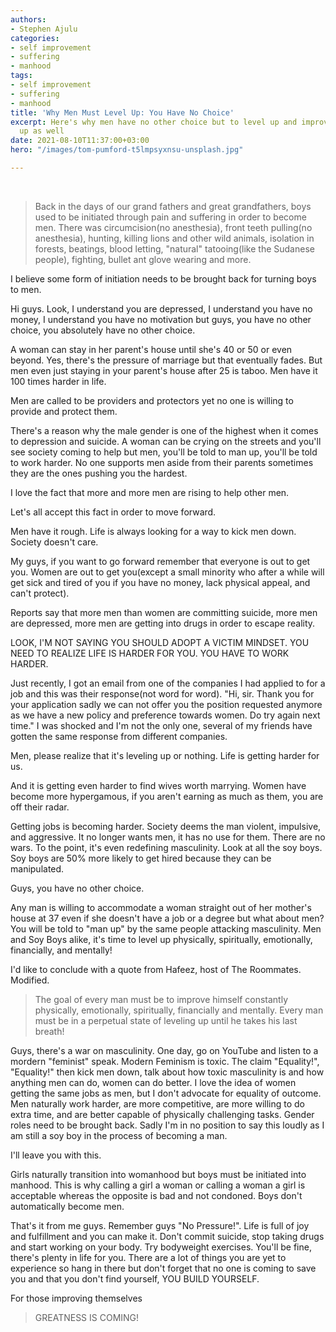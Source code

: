```yaml
---
authors:
- Stephen Ajulu
categories:
- self improvement
- suffering
- manhood
tags:
- self improvement
- suffering
- manhood
title: 'Why Men Must Level Up: You Have No Choice'
excerpt: Here's why men have no other choice but to level up and improve
  up as well
date: 2021-08-10T11:37:00+03:00
hero: "/images/tom-pumford-t5lmpsyxnsu-unsplash.jpg"

---
```


<br>

> Back in the days of our grand fathers and great grandfathers, boys used to be initiated through pain and suffering in order to become men. There was circumcision(no anesthesia), front teeth pulling(no anesthesia), hunting, killing lions and other wild animals, isolation in forests, beatings, blood letting, "natural" tatooing(like the Sudanese people), fighting, bullet ant glove wearing and more.

I believe some form of initiation needs to be brought back for turning boys to men.

Hi guys. Look, I understand you are depressed, I understand you have no money, I understand you have no motivation but guys, you have no other choice, you absolutely have no other choice. 

A woman can stay in her parent's house until she's 40 or 50 or even beyond. Yes, there's the pressure of marriage but that eventually fades. But men even just staying in your parent's house after 25 is taboo. Men have it 100 times harder in life.

Men are called to be providers and protectors yet no one is willing to provide and protect them. 

There's a reason why the male gender is one of the highest when it comes to depression and suicide. A woman can be crying on the streets and you'll see society coming to help but men, you'll be told to man up, you'll be told to work harder. No one supports men aside from their parents sometimes they are the ones pushing you the hardest.

I love the fact that more and more men are rising to help other men.

Let's all accept this fact in order to move forward.

Men have it rough. Life is always looking for a way to kick men down. Society doesn't care.

My guys, if you want to go forward remember that everyone is out to get you. Women are out to get you(except a small minority who after a while will get sick and tired of you if you have no money, lack physical appeal, and can't protect).

Reports say that more men than women are committing suicide, more men are depressed, more men are getting into drugs in order to escape reality.

LOOK, I'M NOT SAYING YOU SHOULD ADOPT A VICTIM MINDSET. YOU NEED TO REALIZE LIFE IS HARDER FOR YOU. YOU HAVE TO WORK HARDER.

Just recently, I got an email from one of the companies I had applied to for a job and this was their response(not word for word). "Hi, sir. Thank you for your application sadly we can not offer you the position requested anymore as we have a new policy and preference towards women. Do try again next time." I was shocked and I'm not the only one, several of my friends have gotten the same response from different companies.

Men, please realize that it's leveling up or nothing. Life is getting harder for us.

And it is getting even harder to find wives worth marrying. Women have become more hypergamous, if you aren't earning as much as them, you are off their radar.

Getting jobs is becoming harder. Society deems the man violent, impulsive, and aggressive. It no longer wants men, it has no use for them. There are no wars. To the point, it's even redefining masculinity. Look at all the soy boys. Soy boys are 50% more likely to get hired because they can be manipulated.

Guys, you have no other choice.

Any man is willing to accommodate a woman straight out of her mother's house at 37 even if she doesn't have a job or a degree but what about men? You will be told to "man up" by the same people attacking masculinity. Men and Soy Boys alike, it's time to level up physically, spiritually, emotionally, financially, and mentally!

I'd like to conclude with a quote from Hafeez, host of The Roommates. Modified.

> The goal of every man must be to improve himself constantly physically, emotionally, spiritually, financially and mentally. Every man must be in a perpetual state of leveling up until he takes his last breath!

Guys, there's a war on masculinity. One day, go on YouTube and listen to a mordern "feminist" speak. Modern Feminism is toxic. The claim "Equality!", "Equality!" then kick men down, talk about how toxic masculinity is and how anything men can do, women can do better. I love the idea of women getting the same jobs as men, but I don't advocate for equality of outcome. Men naturally work harder, are more competitive, are more willing to do extra time, and are better capable of physically challenging tasks. Gender roles need to be brought back. Sadly I'm in no position to say this loudly as I am still a soy boy in the process of becoming a man.

I'll leave you with this.

Girls naturally transition into womanhood but boys must be initiated into manhood. This is why calling a girl a woman or calling a woman a girl is acceptable whereas the opposite is bad and not condoned. Boys don't automatically become men. 

That's it from me guys. Remember guys "No Pressure!". Life is full of joy and fulfillment and you can make it. Don't commit suicide, stop taking drugs and start working on your body. Try bodyweight exercises. You'll be fine, there's plenty in life for you. There are a lot of things you are yet to experience so hang in there but don't forget that no one is coming to save you and that you don't find yourself, YOU BUILD YOURSELF.

For those improving themselves

> GREATNESS IS COMING!
